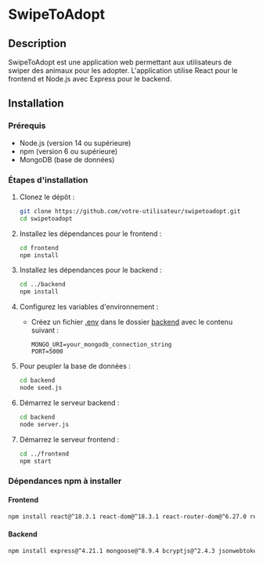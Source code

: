 # SwipeToAdopt

## Description
SwipeToAdopt est une application web permettant aux utilisateurs de swiper des animaux pour les adopter. L'application utilise React pour le frontend et Node.js avec Express pour le backend.

## Installation

### Prérequis
- Node.js (version 14 ou supérieure)
- npm (version 6 ou supérieure)
- MongoDB (base de données)

### Étapes d'installation

1. Clonez le dépôt :
    ```sh
    git clone https://github.com/votre-utilisateur/swipetoadopt.git
    cd swipetoadopt
    ```

2. Installez les dépendances pour le frontend :
    ```sh
    cd frontend
    npm install
    ```

3. Installez les dépendances pour le backend :
    ```sh
    cd ../backend
    npm install
    ```

4. Configurez les variables d'environnement :
    - Créez un fichier [.env](http://_vscodecontentref_/1) dans le dossier [backend](http://_vscodecontentref_/2) avec le contenu suivant :
      ```
      MONGO_URI=your_mongodb_connection_string
      PORT=5000
      ```

5. Pour peupler la base de données :
    ```sh
    cd backend
    node seed.js
    ```

6. Démarrez le serveur backend :
    ```sh
    cd backend
    node server.js
    ```

7. Démarrez le serveur frontend :
    ```sh
    cd ../frontend
    npm start
    ```

### Dépendances npm à installer

#### Frontend
```sh
npm install react@^18.3.1 react-dom@^18.3.1 react-router-dom@^6.27.0 react-scripts@5.0.1 react-tinder-card@^1.6.4 @react-spring/web@^9.5.5 axios@^1.7.7 socket.io-client@^4.8.1
```

#### Backend
```sh
npm install express@^4.21.1 mongoose@^8.9.4 bcryptjs@^2.4.3 jsonwebtoken@^9.0.2 config@^3.3.12 dotenv@^16.4.7 socket.io@^4.8.1 winston@^3.17.0
```
